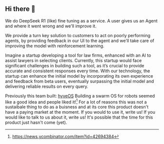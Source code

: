 ## Hi there 👋

<!--

**Here are some ideas to get you started:**

🙋‍♀️ A short introduction - what is your organization all about?
🌈 Contribution guidelines - how can the community get involved?
👩‍💻 Useful resources - where can the community find your docs? Is there anything else the community should know?
🍿 Fun facts - what does your team eat for breakfast?
🧙 Remember, you can do mighty things with the power of [Markdown](https://docs.github.com/github/writing-on-github/getting-started-with-writing-and-formatting-on-github/basic-writing-and-formatting-syntax)
-->

We do DeepSeek R1 (like) fine tuning as a service. A user gives us an Agent and where it went wrong and we'll improve it.

We provide a turn key solution to customers to act on poorly performing agents, by providing feedback in our UI to the agent and we'll take care of improving the model with reinforcement learning.

Imagine a startup developing a tool for law firms, enhanced with an AI to assist lawyers in selecting clients. Currently, this startup would face significant challenges in building such a tool, as it’s crucial to provide accurate and consistent responses every time. With our technology, the startup can enhance the initial model by incorporating its own experience and feedback from beta users, eventually surpassing the initial model and delivering reliable results on every query.

Previously this team built: [hyveOS](https://docs.p2p.industries)
Building a swarm OS for robots seemed like a good idea and people liked it![^1]
For a lot of reasons this was not a sustaibale thing to do as a buisness and at its core this product doesn't have a paying market at the moment.
If you would to use it, write us! If you would like to talk to us about it, write us!
It's possible that the time for this product just hasn't come (yet).

[^1]: https://news.ycombinator.com/item?id=42694384
